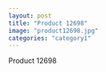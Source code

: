 ```yaml
---
layout: post
title: "Product 12698"
image: "product12698.jpg"
categories: "category1"
---
```

Product 12698
